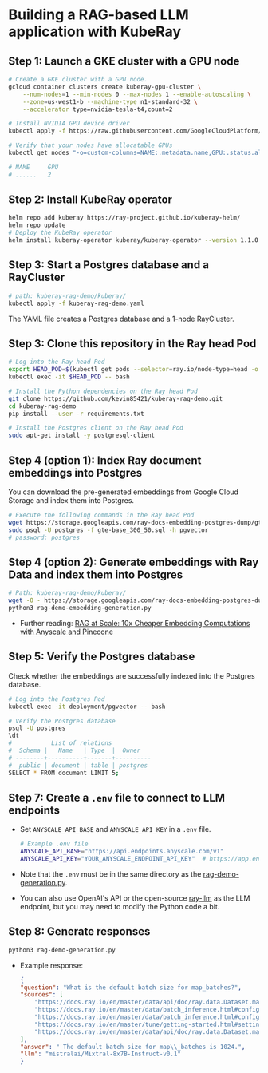 # Building a RAG-based LLM application with KubeRay

## Step 1: Launch a GKE cluster with a GPU node

```sh
# Create a GKE cluster with a GPU node.
gcloud container clusters create kuberay-gpu-cluster \
    --num-nodes=1 --min-nodes 0 --max-nodes 1 --enable-autoscaling \
    --zone=us-west1-b --machine-type n1-standard-32 \
    --accelerator type=nvidia-tesla-t4,count=2

# Install NVIDIA GPU device driver
kubectl apply -f https://raw.githubusercontent.com/GoogleCloudPlatform/container-engine-accelerators/master/nvidia-driver-installer/cos/daemonset-preloaded-latest.yaml

# Verify that your nodes have allocatable GPUs 
kubectl get nodes "-o=custom-columns=NAME:.metadata.name,GPU:.status.allocatable.nvidia\.com/gpu"

# NAME     GPU
# ......   2
```

## Step 2: Install KubeRay operator

```bash
helm repo add kuberay https://ray-project.github.io/kuberay-helm/
helm repo update
# Deploy the KubeRay operator
helm install kuberay-operator kuberay/kuberay-operator --version 1.1.0
```

## Step 3: Start a Postgres database and a RayCluster

```bash
# path: kuberay-rag-demo/kuberay/
kubectl apply -f kuberay-rag-demo.yaml
```

The YAML file creates a Postgres database and a 1-node RayCluster. 

## Step 3: Clone this repository in the Ray head Pod

```bash
# Log into the Ray head Pod
export HEAD_POD=$(kubectl get pods --selector=ray.io/node-type=head -o custom-columns=POD:metadata.name --no-headers)
kubectl exec -it $HEAD_POD -- bash

# Install the Python dependencies on the Ray head Pod
git clone https://github.com/kevin85421/kuberay-rag-demo.git
cd kuberay-rag-demo
pip install --user -r requirements.txt

# Install the Postgres client on the Ray head Pod
sudo apt-get install -y postgresql-client
```

## Step 4 (option 1): Index Ray document embeddings into Postgres

You can download the pre-generated embeddings from Google Cloud Storage and index them into Postgres.

```bash
# Execute the following commands in the Ray head Pod
wget https://storage.googleapis.com/ray-docs-embedding-postgres-dump/gte-base_300_50.sql
sudo psql -U postgres -f gte-base_300_50.sql -h pgvector
# password: postgres
```

## Step 4 (option 2): Generate embeddings with Ray Data and index them into Postgres

```bash
# Path: kuberay-rag-demo/kuberay/
wget -O - https://storage.googleapis.com/ray-docs-embedding-postgres-dump/ray_docs.tar.gz | tar -xz
python3 rag-demo-embedding-generation.py
```

* Further reading: [RAG at Scale: 10x Cheaper Embedding Computations with Anyscale and Pinecone](https://www.anyscale.com/blog/rag-at-scale-10x-cheaper-embedding-computations-with-anyscale-and-pinecone)

## Step 5: Verify the Postgres database

Check whether the embeddings are successfully indexed into the Postgres database.

```bash
# Log into the Postgres Pod
kubectl exec -it deployment/pgvector -- bash

# Verify the Postgres database
psql -U postgres
\dt
#           List of relations
#  Schema |   Name   | Type  |  Owner   
# --------+----------+-------+----------
#  public | document | table | postgres
SELECT * FROM document LIMIT 5;
```

## Step 7: Create a `.env` file to connect to LLM endpoints

* Set `ANYSCALE_API_BASE` and `ANYSCALE_API_KEY` in a `.env` file.
  ```sh
  # Example .env file
  ANYSCALE_API_BASE="https://api.endpoints.anyscale.com/v1"
  ANYSCALE_API_KEY="YOUR_ANYSCALE_ENDPOINT_API_KEY"  # https://app.endpoints.anyscale.com/credentials
  ```

* Note that the `.env` must be in the same directory as the [rag-demo-generation.py](rag-demo-generation.py).
* You can also use OpenAI's API or the open-source [ray-llm](https://github.com/ray-project/ray-llm) as the LLM endpoint, but you may need to modify the Python code a bit.


## Step 8: Generate responses

```sh
python3 rag-demo-generation.py
```

* Example response:
    ```json
    {
    "question": "What is the default batch size for map_batches?",
    "sources": [
        "https://docs.ray.io/en/master/data/api/doc/ray.data.Dataset.map_batches.html#ray-data-dataset-map-batches",
        "https://docs.ray.io/en/master/data/batch_inference.html#configuring-batch-size",
        "https://docs.ray.io/en/master/data/batch_inference.html#configuring-batch-size",
        "https://docs.ray.io/en/master/tune/getting-started.html#setting-up-a-tuner-for-a-training-run-with-tune",
        "https://docs.ray.io/en/master/data/api/doc/ray.data.Dataset.map_batches.html#ray-data-dataset-map-batches"
    ],
    "answer": " The default batch size for map\\_batches is 1024.",
    "llm": "mistralai/Mixtral-8x7B-Instruct-v0.1"
    }
    ```